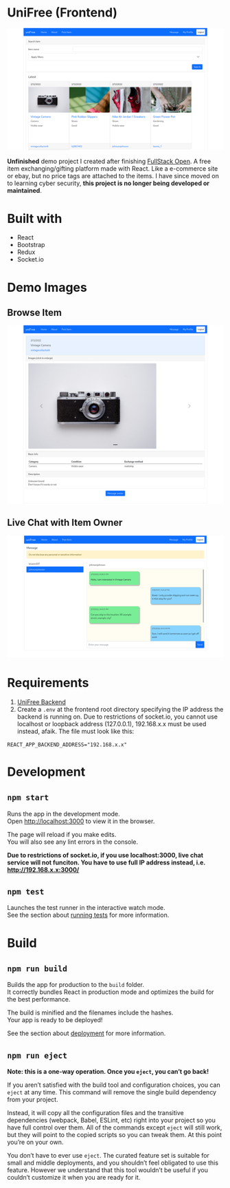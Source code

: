 # UniFree (Frontend)

![UniFree homepage](public/homepage.png)

**Unfinished** demo project I created after finishing [FullStack Open](https://fullstackopen.com/en/). A free item exchanging/gifting platform made with React. Like a e-commerce site or ebay, but no price tags are attached to the items. I have since moved on to learning cyber security, **this project is no longer being developed or maintained**.

# Built with

- React
- Bootstrap
- Redux
- Socket.io

# Demo Images

## Browse Item

![Browse Item](public/item-details.png)

## Live Chat with Item Owner

![Live Chat](public/message.png)

# Requirements

1. [UniFree Backend](https://github.com/tera-si/unifree-backend)
2. Create a `.env` at the frontend root directory specifying the IP address the backend is running on. Due to restrictions of socket.io, you cannot use localhost or loopback address (127.0.0.1), 192.168.x.x must be used instead, afaik. The file must look like this:
```
REACT_APP_BACKEND_ADDRESS="192.168.x.x"
```

# Development

## `npm start`

Runs the app in the development mode.\
Open [http://localhost:3000](http://localhost:3000) to view it in the browser.

The page will reload if you make edits.\
You will also see any lint errors in the console.

**Due to restrictions of socket.io, if you use localhost:3000, live chat service will not funciton. You have to use full IP address instead, i.e. http://192.168.x.x:3000/**

## `npm test`

Launches the test runner in the interactive watch mode.\
See the section about [running tests](https://facebook.github.io/create-react-app/docs/running-tests) for more information.

# Build

## `npm run build`

Builds the app for production to the `build` folder.\
It correctly bundles React in production mode and optimizes the build for the best performance.

The build is minified and the filenames include the hashes.\
Your app is ready to be deployed!

See the section about [deployment](https://facebook.github.io/create-react-app/docs/deployment) for more information.

## `npm run eject`

**Note: this is a one-way operation. Once you `eject`, you can’t go back!**

If you aren’t satisfied with the build tool and configuration choices, you can `eject` at any time. This command will remove the single build dependency from your project.

Instead, it will copy all the configuration files and the transitive dependencies (webpack, Babel, ESLint, etc) right into your project so you have full control over them. All of the commands except `eject` will still work, but they will point to the copied scripts so you can tweak them. At this point you’re on your own.

You don’t have to ever use `eject`. The curated feature set is suitable for small and middle deployments, and you shouldn’t feel obligated to use this feature. However we understand that this tool wouldn’t be useful if you couldn’t customize it when you are ready for it.

